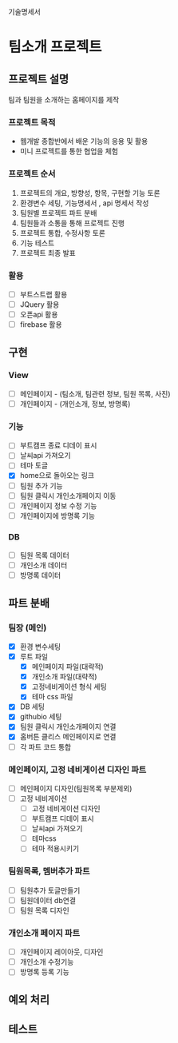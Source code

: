 기술명세서

# 팀소개 프로젝트

## 프로젝트 설명

팀과 팀원을 소개하는 홈페이지를 제작

### 프로젝트 목적

- 웹개발 종합반에서 배운 기능의 응용 및 활용
- 미니 프로젝트를 통한 협업을 체험

### 프로젝트 순서

1. 프로젝트의 개요, 방향성, 항목, 구현할 기능 토론
2. 환경변수 세팅, 기능명세서 , api 명세서 작성
3. 팀원별 프로젝트 파트 분배
4. 팀원들과 소통을 통해 프로젝트 진행
5. 프로젝트 통합, 수정사항 토론
6. 기능 테스트
7. 프로젝트 최종 발표

### 활용

- [ ] 부트스트랩 활용
- [ ] JQuery 활용
- [ ] 오픈api 활용
- [ ] firebase 활용

## 구현

### View

- [ ] 메인페이지 - (팀소개, 팀관련 정보, 팀원 목록, 사진)
- [ ] 개인페이지 - (개인소개, 정보, 방명록)

### 기능

- [ ] 부트캠프 종료 디데이 표시
- [ ] 날씨api 가져오기
- [ ] 테마 토글
- [x] home으로 돌아오는 링크
- [ ] 팀원 추가 기능
- [ ] 팀원 클릭시 개인소개페이지 이동
- [ ] 개인페이지 정보 수정 기능
- [ ] 개인페이지에 방명록 기능

### DB

- [ ] 팀원 목록 데이터
- [ ] 개인소개 데이터
- [ ] 방명록 데이터

## 파트 분배

### 팀장 (메인)

- [x] 환경 변수세팅
- [x] 루트 파일
  - [x] 메인페이지 파일(대략적)
  - [x] 개인소개 파일(대략적)
  - [x] 고정네비게이션 형식 세팅
  - [x] 테마 css 파일
- [x] DB 세팅
- [x] githubio 세팅
- [x] 팀원 클릭시 개인소개페이지 연결
- [x] 홈버튼 클리스 메인페이지로 연결
- [ ] 각 파트 코드 통합

### 메인페이지, 고정 네비게이션 디자인 파트

- [ ] 메인페이지 디자인(팀원목록 부분제외)
- [ ] 고정 네비게이션
  - [ ] 고정 네비게이션 디자인
  - [ ] 부트캠프 디데이 표시
  - [ ] 날씨api 가져오기
  - [ ] 테마css
  - [ ] 테마 적용시키기

### 팀원목록, 멤버추가 파트

- [ ] 팀원추가 토글만들기
- [ ] 팀원데이터 db연결
- [ ] 팀원 목록 디자인

### 개인소개 페이지 파트

- [ ] 개인페이지 레이아웃, 디자인
- [ ] 개인소개 수정기능
- [ ] 방명록 등록 기능

## 예외 처리

## 테스트
